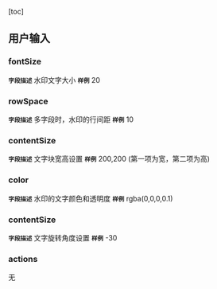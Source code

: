 [toc]
## 用户输入 
### fontSize
**`字段描述`**
水印文字大小
**`样例`**
20


### rowSpace
**`字段描述`**
多字段时，水印的行间距
**`样例`**
10
### contentSize
**`字段描述`**
文字块宽高设置
**`样例`**
200,200 (第一项为宽，第二项为高)

### color
**`字段描述`**
水印的文字颜色和透明度
**`样例`**
rgba(0,0,0,0.1)
### contentSize
**`字段描述`**
文字旋转角度设置
**`样例`**
-30

### actions
无


